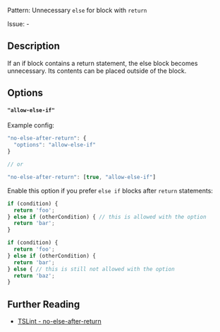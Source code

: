 Pattern: Unnecessary `else` for block with `return`

Issue: -

## Description

If an if block contains a return statement, the else block becomes unnecessary. Its contents can be placed outside of the block.

## Options

#### `"allow-else-if"`

Example config:

```js
"no-else-after-return": {
  "options": "allow-else-if"
}

// or

"no-else-after-return": [true, "allow-else-if"]
```

Enable this option if you prefer `else if` blocks after `return` statements:

```js
if (condition) {
  return 'foo';
} else if (otherCondition) { // this is allowed with the option
  return 'bar';
}

if (condition) {
  return 'foo';
} else if (otherCondition) {
  return 'bar';
} else { // this is still not allowed with the option
  return 'baz';
}
```

## Further Reading

* [TSLint - no-else-after-return](https://github.com/ajafff/tslint-consistent-codestyle/blob/master/docs/no-else-after-return.md)